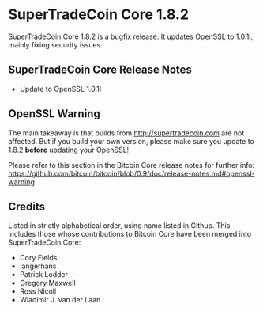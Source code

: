 # SuperTradeCoin Core 1.8.2

SuperTradeCoin Core 1.8.2 is a bugfix release. It updates OpenSSL to 1.0.1l, mainly fixing security issues.

## SuperTradeCoin Core Release Notes

* Update to OpenSSL 1.0.1l


## OpenSSL Warning

The main takeaway is that builds from http://supertradecoin.com are not affected. But if you build your own version,
please make sure you update to 1.8.2 **before** updating your OpenSSL!

Please refer to this section in the Bitcoin Core release notes for further info: https://github.com/bitcoin/bitcoin/blob/0.9/doc/release-notes.md#openssl-warning


## Credits

Listed in strictly alphabetical order, using name listed in Github. This
includes those whose contributions to Bitcoin Core have been merged
into SuperTradeCoin Core:

* Cory Fields
* langerhans
* Patrick Lodder
* Gregory Maxwell
* Ross Nicoll
* Wladimir J. van der Laan
